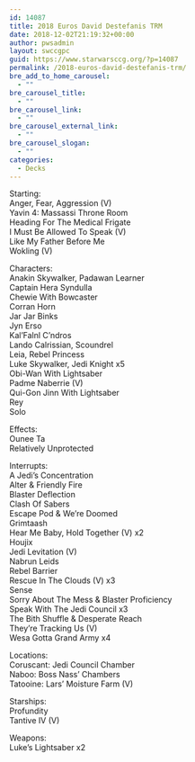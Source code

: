 ```yaml
---
id: 14087
title: 2018 Euros David Destefanis TRM
date: 2018-12-02T21:19:32+00:00
author: pwsadmin
layout: swccgpc
guid: https://www.starwarsccg.org/?p=14087
permalink: /2018-euros-david-destefanis-trm/
bre_add_to_home_carousel:
  - ""
bre_carousel_title:
  - ""
bre_carousel_link:
  - ""
bre_carousel_external_link:
  - ""
bre_carousel_slogan:
  - ""
categories:
  - Decks
---
```

Starting:  
Anger, Fear, Aggression (V)  
Yavin 4: Massassi Throne Room  
Heading For The Medical Frigate  
I Must Be Allowed To Speak (V)  
Like My Father Before Me  
Wokling (V)

Characters:  
Anakin Skywalker, Padawan Learner  
Captain Hera Syndulla  
Chewie With Bowcaster  
Corran Horn  
Jar Jar Binks  
Jyn Erso  
Kal&#8217;Falnl C&#8217;ndros  
Lando Calrissian, Scoundrel  
Leia, Rebel Princess  
Luke Skywalker, Jedi Knight x5  
Obi-Wan With Lightsaber  
Padme Naberrie (V)  
Qui-Gon Jinn With Lightsaber  
Rey  
Solo

Effects:  
Ounee Ta  
Relatively Unprotected

Interrupts:  
A Jedi&#8217;s Concentration  
Alter & Friendly Fire  
Blaster Deflection  
Clash Of Sabers  
Escape Pod & We&#8217;re Doomed  
Grimtaash  
Hear Me Baby, Hold Together (V) x2  
Houjix  
Jedi Levitation (V)  
Nabrun Leids  
Rebel Barrier  
Rescue In The Clouds (V) x3  
Sense  
Sorry About The Mess & Blaster Proficiency  
Speak With The Jedi Council x3  
The Bith Shuffle & Desperate Reach  
They&#8217;re Tracking Us (V)  
Wesa Gotta Grand Army x4

Locations:  
Coruscant: Jedi Council Chamber  
Naboo: Boss Nass&#8217; Chambers  
Tatooine: Lars&#8217; Moisture Farm (V)

Starships:  
Profundity  
Tantive IV (V)

Weapons:  
Luke&#8217;s Lightsaber x2